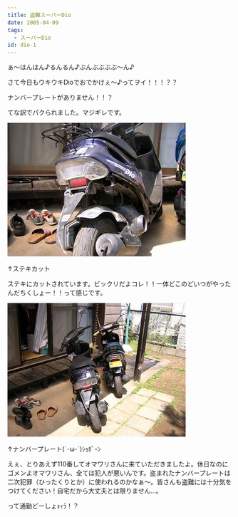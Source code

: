 ```yaml
---
title: 盗難スーパーDio
date: 2005-04-09
tags:
  - スーパーDio
id: dio-1
---
```


<p class="sentence">ぁ～はんはん♪るんるん♪ぶんぶぶぶぶ～ん♪</p>
<p class="sentence">さて今日もウキウキDioでおでかけぇ～♪ってヲイ！！！？？</p>
<p class="sentence huge">ナンバープレートがありません！！？</p>
<p class="sentence spacing10">てな訳でパクられました。マジギレです。</p>
<div class="center spacing"><img src="/photo/diary/2005.04.09_zx1.jpg" alt="" /></div>
<p class="sentence">↑ステキカット</p>
<p class="sentence spacing10">ステキにカットされています。ビックリだよコレ！！一体どこのどいつがやったんだちくしょー！！って感じです。</p>
<div class="center spacing"><img src="/photo/diary/2005.04.09_zx2.jpg" alt="" /></div>
<p class="sentence">↑ナンバープレート(´･ω･`)ｼｮﾎﾞｰﾝ</p>
<p class="sentence">えぇ、とりあえず110番してオマワリさんに来ていただきましたよ。休日なのにゴメンよオマワリさん、全ては犯人が悪いんです。盗まれたナンバープレートは二次犯罪（ひったくりとか）に使われるのかなぁ～。皆さんも盗難には十分気をつけてください！自宅だから大丈夫とは限りません...。</p>
<p class="sentence">って通勤どーしょｫｨﾗ！？</p>
